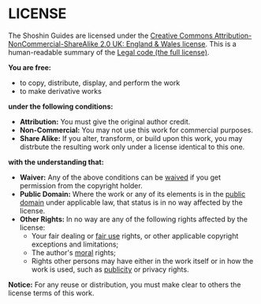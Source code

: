 LICENSE
=======

The Shoshin Guides are licensed under the [Creative Commons Attribution-NonCommercial-ShareAlike 2.0 UK: England & Wales license](http://creativecommons.org/licenses/by-nc-sa/2.0/uk/).  This is a human-readable summary of the [Legal code (the full license)](http://creativecommons.org/licenses/by-nc-sa/2.0/uk/legalcode).

__You are free:__

* to copy, distribute, display, and perform the work
* to make derivative works

__under the following conditions:__

* __Attribution:__ You must give the original author credit.
* __Non-Commercial:__ You may not use this work for commercial purposes.
* __Share Alike:__ If you alter, transform, or build upon this work, you may distrbute the resulting work only under a license identical to this one.

__with the understanding that:__

* __Waiver:__ Any of the above conditions can be [waived](http://wiki.creativecommons.org/Frequently_Asked_Questions#Can_I_change_the_terms_of_a_CC_license_or_waive_some_of_its_conditions.3F) if you get permission from the copyright holder.
* __Public Domain:__ Where the work or any of its elements is in the [public domain](http://wiki.creativecommons.org/Public_domain) under applicable law, that status is in no way affected by the license.
* __Other Rights:__ In no way are any of the following rights affected by the license:
    * Your fair dealing or [fair use](http://wiki.creativecommons.org/Frequently_Asked_Questions#Do_Creative_Commons_licenses_affect_fair_use.2C_fair_dealing_or_other_exceptions_to_copyright.3F) rights, or other applicable copyright exceptions and limitations;
    * The author's [moral](http://wiki.creativecommons.org/Frequently_Asked_Questions#I_don.E2.80.99t_like_the_way_a_person_has_used_my_work_in_a_derivative_work_or_included_it_in_a_collective_work.3B_what_can_I_do.3F) rights;
    * Rights other persons may have either in the work itself or in how the work is used, such as [publicity](http://wiki.creativecommons.org/Frequently_Asked_Questions#When_are_publicity_rights_relevant.3F) or privacy rights.

__Notice:__ For any reuse or distribution, you must make clear to others the license terms of this work.
